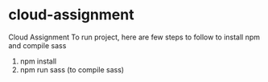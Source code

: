 # cloud-assignment
Cloud Assignment
To run project, here are few steps to follow to install npm and compile sass
1. npm install
2. npm run sass (to compile sass)
